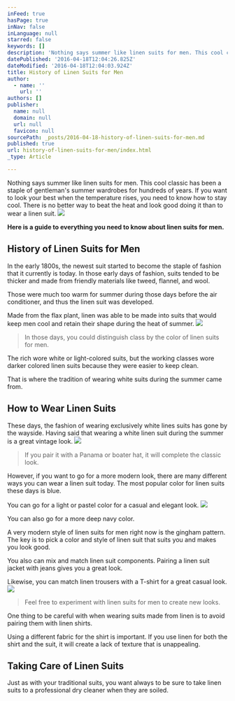 ```yaml
---
inFeed: true
hasPage: true
inNav: false
inLanguage: null
starred: false
keywords: []
description: 'Nothing says summer like linen suits for men. This cool classic has been a staple of gentleman’s summer wardrobes for hundreds of years. If you want to look your best when the temperature rises, you need to know how to stay cool. There is no better way to beat the heat and look good doing it than to wear a linen suit.'
datePublished: '2016-04-18T12:04:26.825Z'
dateModified: '2016-04-18T12:04:03.924Z'
title: History of Linen Suits for Men
author:
  - name: ''
    url: ''
authors: []
publisher:
  name: null
  domain: null
  url: null
  favicon: null
sourcePath: _posts/2016-04-18-history-of-linen-suits-for-men.md
published: true
url: history-of-linen-suits-for-men/index.html
_type: Article

---
```

Nothing says summer like linen suits for men. This cool classic has been a staple of gentleman's summer wardrobes for hundreds of years. If you want to look your best when the temperature rises, you need to know how to stay cool. There is no better way to beat the heat and look good doing it than to wear a linen suit.
![](https://the-grid-user-content.s3-us-west-2.amazonaws.com/01e922a0-c976-4207-971c-f9c4a38e6ea6.jpg)

  
**Here is a guide to everything you need to know about linen suits for men.**

## History of Linen Suits for Men

In the early 1800s, the newest suit started to become the staple of fashion that it currently is today. In those early days of fashion, suits tended to be thicker and made from friendly materials like tweed, flannel, and wool. 

Those were much too warm for summer during those days before the air conditioner, and thus the linen suit was developed.

Made from the flax plant, linen was able to be made into suits that would keep men cool and retain their shape during the heat of summer. ![](https://the-grid-user-content.s3-us-west-2.amazonaws.com/b790d2b8-afb0-4fe8-bcff-833b732d36a4.jpg)

  
> In those days, you could distinguish class by the color of linen suits for men. 

The rich wore white or light-colored suits, but the working classes wore darker colored linen suits because they were easier to keep clean. 

That is where the tradition of wearing white suits during the summer came from.

## How to Wear Linen Suits

These days, the fashion of wearing exclusively white lines suits has gone by the wayside. Having said that wearing a white linen suit during the summer is a great vintage look. ![](https://the-grid-user-content.s3-us-west-2.amazonaws.com/4e599e39-a6f7-48eb-afab-9439fc1ad127.jpg)

> If you pair it with a Panama or boater hat, it will complete the classic look.

However, if you want to go for a more modern look, there are many different ways you can wear a linen suit today. The most popular color for linen suits these days is blue. 

You can go for a light or pastel color for a casual and elegant look. ![](https://the-grid-user-content.s3-us-west-2.amazonaws.com/eb99af67-9612-4648-b129-1d8e4d5715cb.jpg)

  
You can also go for a more deep navy color. 

A very modern style of linen suits for men right now is the gingham pattern. The key is to pick a color and style of linen suit that suits you and makes you look good.

You also can mix and match linen suit components. Pairing a linen suit jacket with jeans gives you a great look. 

Likewise, you can match linen trousers with a T-shirt for a great casual look. ![](https://the-grid-user-content.s3-us-west-2.amazonaws.com/4fad59e9-d6c4-4eb2-bf94-2716d5447857.jpg)

> Feel free to experiment with linen suits for men to create new looks.

One thing to be careful with when wearing suits made from linen is to avoid pairing them with linen shirts. 

Using a different fabric for the shirt is important. If you use linen for both the shirt and the suit, it will create a lack of texture that is unappealing.

## Taking Care of Linen Suits

Just as with your traditional suits, you want always to be sure to take linen suits to a professional dry cleaner when they are soiled.